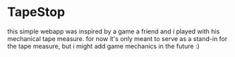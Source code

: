 # TapeStop

this simple webapp was inspired by a game a friend and i played with his mechanical tape measure.
for now it's only meant to serve as a stand-in for the tape measure, but i might add game mechanics in the future :)
